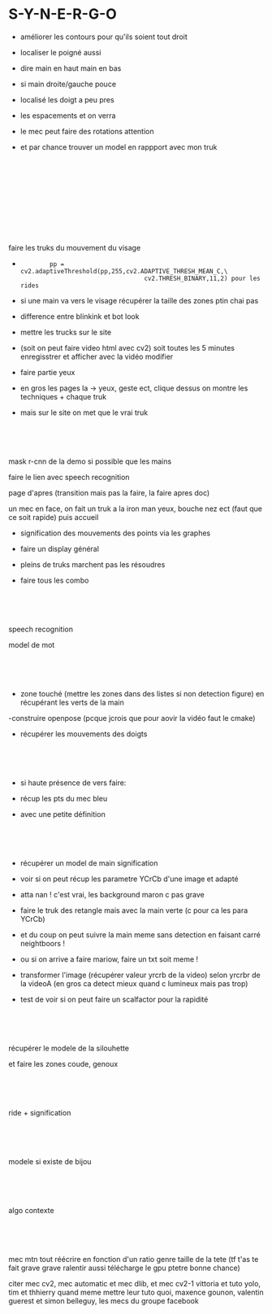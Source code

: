 # S-Y-N-E-R-G-O

- améliorer les contours pour qu'ils soient tout droit

- localiser le poigné aussi

- dire main en haut main en bas

- si main droite/gauche pouce

- localisé les doigt a peu pres

- les espacements et on verra

- le mec peut faire des rotations attention

- et par chance trouver un model en rappport avec mon truk

<br><br><br><br><br><br><br><br><br>


faire les truks du mouvement du visage

-             pp = cv2.adaptiveThreshold(pp,255,cv2.ADAPTIVE_THRESH_MEAN_C,\
                                        cv2.THRESH_BINARY,11,2) pour les rides

- si une main va vers le visage récupérer la taille des zones ptin chai pas

- difference entre blinkink et bot look

- mettre les trucks sur le site

- (soit on peut faire video html avec cv2) soit toutes les 5 minutes enregisstrer et afficher avec la vidéo modifier

- faire partie yeux

- en gros les pages la -> yeux, geste ect, clique dessus on montre les techniques + chaque truk

- mais sur le site on met que le vrai truk




<br><br><br>

mask r-cnn de la demo si possible que les mains

faire le lien avec speech recognition


page d'apres (transition mais pas la faire, la faire apres doc)

un mec en face, on fait un truk a la iron man yeux, bouche nez ect (faut que ce soit rapide) puis accueil



- signification des mouvements des points via les graphes

- faire un display général

- pleins de truks marchent pas les résoudres

- faire tous les combo



<br><br><br>















speech recognition

model de mot 

<br><br><br>

- zone touché (mettre les zones dans des listes si non detection figure) en récupérant les verts de la main

-construire openpose (pcque jcrois que pour aovir la vidéo faut le cmake)

- récupérer les mouvements des doigts

<br><br><br>



- si haute présence de vers faire:

- récup les pts du mec bleu

- avec une petite définition




<br><br><br>

- récupérer un model de main signification

- voir si on peut récup les parametre YCrCb d'une image et adapté

- atta nan ! c'est vrai, les background maron c pas grave

- faire le truk des retangle mais avec la main verte (c pour ca les para YCrCb)

- et du coup on peut suivre la main meme sans detection en faisant carré neightboors !

- ou si on arrive a faire mariow, faire un txt soit meme !

- transformer l'image (récupérer valeur yrcrb de la video) selon yrcrbr de la videoA (en gros ca detect mieux quand c lumineux mais pas trop)

- test de voir si on peut faire un scalfactor pour la rapidité

<br><br><br>

récupérer le modele de la silouhette

et faire les zones coude, genoux

<br><br><br>





ride + signification

<br><br><br>

modele si existe de bijou

<br><br><br>

algo contexte

<br><br><br>

mec mtn tout réécrire en fonction d'un ratio genre taille de la tete (tf t'as te fait grave grave ralentir aussi télécharge le gpu ptetre bonne chance)

citer mec cv2, mec automatic et mec dlib, et mec cv2-1 vittoria et tuto yolo, tim et thhierry quand meme mettre leur tuto quoi, maxence gounon, valentin guerest et simon belleguy, les mecs du groupe facebook
